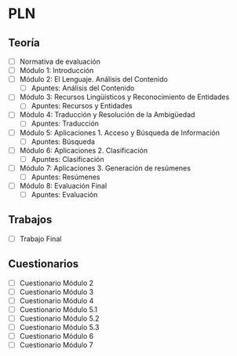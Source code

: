 # PLN

## Teoría
- [ ] Normativa de evaluación
- [ ] Módulo 1: Introducción
- [ ] Módulo 2: El Lenguaje. Análisis del Contenido
  - [ ] Apuntes: Análisis del Contenido
- [ ] Módulo 3: Recursos Lingüísticos y Reconocimiento de Entidades
  - [ ] Apuntes: Recursos y Entidades
- [ ] Módulo 4: Traducción y Resolución de la Ambigüedad
  - [ ] Apuntes: Traducción
- [ ] Módulo 5: Aplicaciones 1. Acceso y Búsqueda de Información
  - [ ] Apuntes: Búsqueda
- [ ] Módulo 6: Aplicaciones 2. Clasificación
  - [ ] Apuntes: Clasificación
- [ ] Módulo 7: Aplicaciones 3. Generación de resúmenes
  - [ ] Apuntes: Resúmenes
- [ ] Módulo 8: Evaluación Final
  - [ ] Apuntes: Evaluación

## Trabajos
- [ ] Trabajo Final

## Cuestionarios
- [ ] Cuestionario Módulo 2
- [ ] Cuestionario Módulo 3
- [ ] Cuestionario Módulo 4
- [ ] Cuestionario Módulo 5.1
- [ ] Cuestionario Módulo 5.2
- [ ] Cuestionario Módulo 5.3
- [ ] Cuestionario Módulo 6
- [ ] Cuestionario Módulo 7
